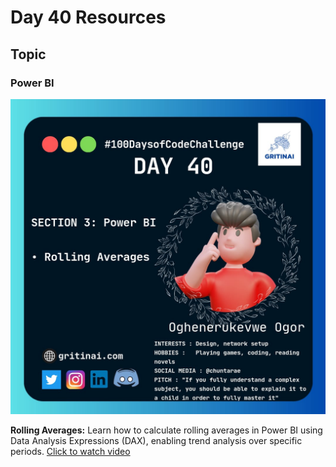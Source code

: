 # Day 40 Resources

## Topic

### Power BI

![100 days of code Day 40](https://github.com/GritinAI/100daysofcode2.0/blob/main/Images/Day40.jpg)

**Rolling Averages:** Learn how to calculate rolling averages in Power BI using Data Analysis Expressions (DAX), enabling trend analysis over specific periods.
[Click to watch video](https://www.youtube.com/watch?v=Lw1iuEac8P0&list=PLjNd3r1KLjQt0xN_y8F6BSIOVNvdQmq4d&index=96)

